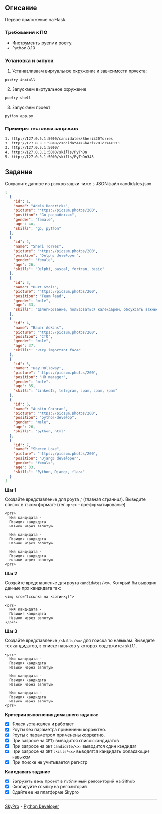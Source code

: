 ## Описание
Первое приложение на Flask.

### Требования к ПО
- Инструменты pyenv и poetry.
- Python 3.10

### Установка и запуск
1. Устанавливаем виртуальное окружение и зависимости проекта:
```bash
poetry install
```

2. Запускаем виртуальное окружение
```bash
poetry shell
```

3. Запускаем проект
```bash
python app.py
```
### Примеры тестовых запросов
```bash
1. http://127.0.0.1:5000/candidates/Sheri%20Torres
2. http://127.0.0.1:5000/candidates/Sheri%20Torres123
3. http://127.0.0.1:5000/
4. http://127.0.0.1:5000/skills/PyThOn
5. http://127.0.0.1:5000/skills/PyThOn345
```

## Задание
Сохраните данные из раскрывашки ниже в JSON файл candidates.json.
```json
[
  {
    "id": 1,
    "name": "Adela Hendricks",
    "picture": "https://picsum.photos/200",
    "position": "Go разработчик",
    "gender": "female",
    "age": 40,
    "skills": "go, python"
  },
  {
    "id": 2,
    "name": "Sheri Torres",
    "picture": "https://picsum.photos/200",
    "position": "Delphi developer",
    "gender": "female",
    "age": 26,
    "skills": "Delphi, pascal, fortran, basic"
  },
  {
    "id": 3,
    "name": "Burt Stein",
    "picture": "https://picsum.photos/200",
    "position": "Team lead",
    "gender": "male",
    "age": 33,
    "skills": "делегирование, пользоваться календарем, обсуждать важные вопросы"
  },
  {
    "id": 4,
    "name": "Bauer Adkins",
    "picture": "https://picsum.photos/200",
    "position": "CTO",
    "gender": "male",
    "age": 37,
    "skills": "very important face"
  },
  {
    "id": 5,
    "name": "Day Holloway",
    "picture": "https://picsum.photos/200",
    "position": "HR manager",
    "gender": "male",
    "age": 35,
    "skills": "LinkedIn, telegram, spam, spam, spam"
  },
  {
    "id": 6,
    "name": "Austin Cochran",
    "picture": "https://picsum.photos/200",
    "position": "python-develop",
    "gender": "male",
    "age": 26,
    "skills": "python, html"
  },
  {
    "id": 7,
    "name": "Sheree Love",
    "picture": "https://picsum.photos/200",
    "position": "Django developer",
    "gender": "female",
    "age": 33,
    "skills": "Python, Django, flask"
  }
]
```

**Шаг 1**

Создайте представление для роута `/` (главная страница).
Выведите список в таком формате (тег `<pre>` - преформатирование)
```
<pre>
  Имя кандидата - 
  Позиция кандидата
  Навыки через запятую

  Имя кандидата - 
  Позиция кандидата
  Навыки через запятую

  Имя кандидата - 
  Позиция кандидата
  Навыки через запятую
<pre>
```

**Шаг 2**

Создайте представление для роута `candidates/<x>`.
Который бы выводил данные про кандидата так:
```
<img src="(ссылка на картинку)">

<pre>
  Имя кандидата - 
  Позиция кандидата
  Навыки через запятую
</pre>
```

**Шаг 3**

Создайте представление `/skills/<x>` для поиска по навыкам.
Выведите тех кандидатов, в списке навыков у которых содержится `skill`.
```
<pre>
  Имя кандидата - 
  Позиция кандидата
  Навыки через запятую

  Имя кандидата - 
  Позиция кандидата
  Навыки через запятую

  Имя кандидата - 
  Позиция кандидата
  Навыки через запятую
<pre>
```

**Критерии выполнения домашнего задания:**

- [x]  Фласк установлен и работает
- [x]  Роуты без параметра применены корректно.
- [x]  Роуты с параметром применены корректно.
- [x]  При запросе на `GET/` выводится список кандидатов
- [x]  При запросе на `GET` `candidate/<x>` выводится один кандидат
- [x]  При запросе на `GET` `skills/<x>` выводятся кандидаты обладающие навыком
- [x]  При поиске не учитывается регистр

**Как сдавать задание**

- [x]  Загрузить весь проект в публичный репозиторий на Github
- [x]  Скопируйте ссылку на репозиторий
- [x]  Сдайте ее на платформе Skypro

---
[SkyPro](https://sky.pro) - [Python Developer](https://sky.pro/courses/programming/python-web-course)
